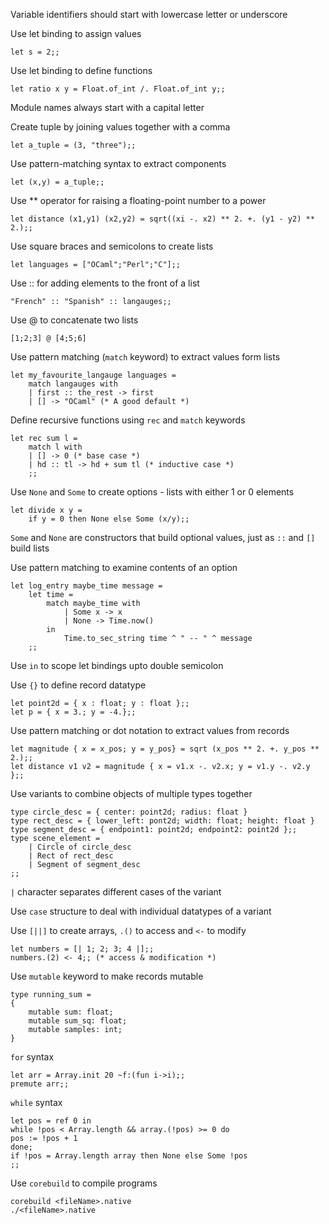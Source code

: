 Variable identifiers should start with lowercase letter or underscore

Use let binding to assign values
```
let s = 2;;
```
Use let binding to define functions
```
let ratio x y = Float.of_int /. Float.of_int y;;
```
Module names always start with a capital letter

Create tuple by joining values together with a comma
```
let a_tuple = (3, "three");;
```
Use pattern-matching syntax to extract components
```
let (x,y) = a_tuple;;
```
Use ** operator for raising a floating-point number to a power
```
let distance (x1,y1) (x2,y2) = sqrt((xi -. x2) ** 2. +. (y1 - y2) ** 2.);;
```
Use square braces and semicolons to create lists
```
let languages = ["OCaml";"Perl";"C"];;
```
Use :: for adding elements to the front of a list
```
"French" :: "Spanish" :: langauges;;
```
Use @ to concatenate two lists
```
[1;2;3] @ [4;5;6]
```
Use pattern matching (`match` keyword) to extract values form lists
```
let my_favourite_langauge languages = 
	match langauges with
	| first :: the_rest -> first
	| [] -> "OCaml" (* A good default *)
```
Define recursive functions using `rec` and `match` keywords 
```
let rec sum l =
	match l with
	| [] -> 0 (* base case *)
	| hd :: tl -> hd + sum tl (* inductive case *)
	;;
```
Use `None` and `Some` to create options - lists with either 1 or 0 elements
```
let divide x y =
	if y = 0 then None else Some (x/y);;
```
`Some` and `None` are constructors that build optional values, just as `::` and
`[]` build lists

Use pattern matching to examine contents of an option
```
let log_entry maybe_time message = 
	let time = 
		match maybe_time with
			| Some x -> x
			| None -> Time.now()
		in
			Time.to_sec_string time ^ " -- " ^ message
	;;
```
Use `in` to scope let bindings upto double semicolon

Use `{}` to define record datatype
```
let point2d = { x : float; y : float };;
let p = { x = 3.; y = -4.};;
```
Use pattern matching or dot notation to extract values from records
```
let magnitude { x = x_pos; y = y_pos} = sqrt (x_pos ** 2. +. y_pos ** 2.);;
let distance v1 v2 = magnitude { x = v1.x -. v2.x; y = v1.y -. v2.y };;
```
Use variants to combine objects of multiple types together
```
type circle_desc = { center: point2d; radius: float }
type rect_desc = { lower_left: pont2d; width: float; height: float }
type segment_desc = { endpoint1: point2d; endpoint2: point2d };;
type scene_element = 
	| Circle of circle_desc
	| Rect of rect_desc
	| Segment of segment_desc
;;
```
`|` character separates different cases of the variant

Use `case` structure to deal with individual datatypes of a variant

Use `[||]` to create arrays, `.()` to access and `<-` to modify
```
let numbers = [| 1; 2; 3; 4 |];;
numbers.(2) <- 4;; (* access & modification *)
```
Use `mutable` keyword to make records mutable
```
type running_sum = 
{
	mutable sum: float;
	mutable sum_sq: float;
	mutable samples: int;
}
```
`for` syntax
```
let arr = Array.init 20 ~f:(fun i->i);;
premute arr;;
```
`while` syntax
```
let pos = ref 0 in
while !pos < Array.length && array.(!pos) >= 0 do
pos := !pos + 1
done;
if !pos = Array.length array then None else Some !pos
;;
```
Use `corebuild` to compile programs
```
corebuild <fileName>.native
./<fileName>.native
```
